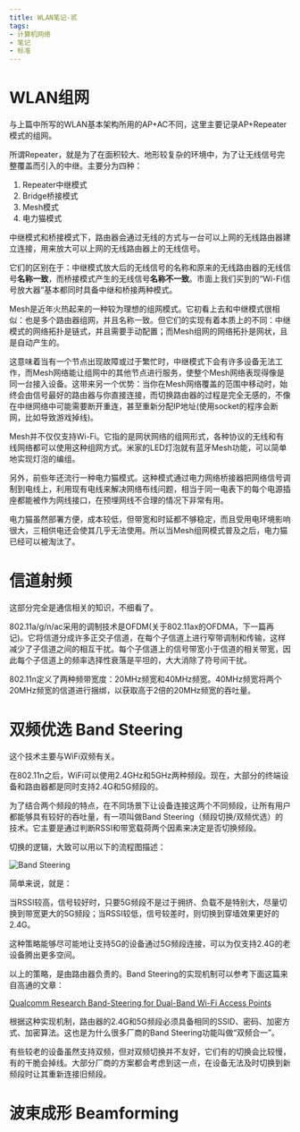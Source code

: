 ```yaml
---
title: WLAN笔记-贰
tags:
- 计算机网络
- 笔记
- 标准
---
```

# WLAN组网

与上篇中所写的WLAN基本架构所用的AP+AC不同，这里主要记录AP+Repeater模式的组网。

所谓Repeater，就是为了在面积较大、地形较复杂的环境中，为了让无线信号完整覆盖而引入的中继。主要分为四种：

1. Repeater中继模式
2. Bridge桥接模式
3. Mesh模式
4. 电力猫模式

中继模式和桥接模式下，路由器会通过无线的方式与一台可以上网的无线路由器建立连接，用来放大可以上网的无线路由器上的无线信号。

它们的区别在于：中继模式放大后的无线信号的名称和原来的无线路由器的无线信号**名称一致**，而桥接模式产生的无线信号**名称不一致**。市面上我们买到的“Wi-Fi信号放大器”基本都同时具备中继和桥接两种模式。

Mesh是近年火热起来的一种较为理想的组网模式。它初看上去和中继模式很相似：也是多个路由器组网，并且名称一致。但它们的实现有着本质上的不同：中继模式的网络拓扑是链式，并且需要手动配置；而Mesh组网的网络拓扑是网状，且是自动产生的。

这意味着当有一个节点出现故障或过于繁忙时，中继模式下会有许多设备无法工作，而Mesh网络能让组网中的其他节点进行服务，使整个Mesh网络表现得像是同一台接入设备。这带来另一个优势：当你在Mesh网络覆盖的范围中移动时，始终会由信号最好的路由器与你直接连接，而切换路由器的过程是完全无感的，不像在中继网络中可能需要断开重连，甚至重新分配IP地址(使用socket的程序会断网，比如导致游戏掉线)。

Mesh并不仅仅支持Wi-Fi。它指的是网状网络的组网形式，各种协议的无线和有线网络都可以使用这种组网方式。米家的LED灯泡就有蓝牙Mesh功能，可以简单地实现灯泡的编组。

<!--more-->

另外，前些年还流行一种电力猫模式。这种模式通过电力网络桥接器把网络信号调制到电线上，利用现有电线来解决网络布线问题，相当于同一电表下的每个电源插座都能被作为网线接口，在预埋网线不合理的情况下非常有用。

电力猫虽然部署方便，成本较低，但带宽和时延都不够稳定，而且受用电环境影响很大，三相供电还会使其几乎无法使用。所以当Mesh组网模式普及之后，电力猫已经可以被淘汰了。

# 信道射频

这部分完全是通信相关的知识，不细看了。

802.11a/g/n/ac采用的调制技术是OFDM(关于802.11ax的OFDMA，下一篇再记)。它将信道分成许多正交子信道，在每个子信道上进行窄带调制和传输，这样减少了子信道之间的相互干扰。每个子信道上的信号带宽小于信道的相关带宽，因此每个子信道上的频率选择性衰落是平坦的，大大消除了符号间干扰。

802.11n定义了两种频带宽度：20MHz频宽和40MHz频宽。40MHz频宽将两个20MHz频宽的信道进行捆绑，以获取高于2倍的20MHz频宽的吞吐量。

# 双频优选 Band Steering

这个技术主要与WiFi双频有关。

在802.11n之后，WiFi可以使用2.4GHz和5GHz两种频段。现在，大部分的终端设备和路由器都是同时支持2.4G和5G频段的。

为了结合两个频段的特点，在不同场景下让设备连接这两个不同频段，让所有用户都能够具有较好的吞吐量，有一项叫做Band Steering（频段切换/双频优选）的技术。它主要是通过判断RSSI和带宽载荷两个因素来决定是否切换频段。

切换的逻辑，大致可以用以下的流程图描述：

![Band Steering](https://images.hakurei.red/osE4JgtABSelavN.png)

简单来说，就是：

当RSSI较高，信号较好时，只要5G频段不是过于拥挤、负载不是特别大，尽量切换到带宽更大的5G频段；当RSSI较低，信号较差时，则切换到穿墙效果更好的2.4G。

这种策略能够尽可能地让支持5G的设备通过5G频段连接，可以为仅支持2.4G的老设备腾出更多空间。

以上的策略，是由路由器负责的。Band Steering的实现机制可以参考下面这篇来自高通的文章：

[Qualcomm Research Band-Steering for Dual-Band Wi-Fi Access Points](https://www.qualcomm.com/media/documents/files/band-steering-for-dual-band-wi-fi-access-points.pdf)

根据这种实现机制，路由器的2.4G和5G频段必须具备相同的SSID、密码、加密方式、加密算法。这也是为什么很多厂商的Band Steering功能叫做“双频合一”。

有些较老的设备虽然支持双频，但对双频切换并不友好，它们有的切换会比较慢，有的干脆会掉线。大部分厂商的方案都会考虑到这一点，在设备无法及时切换到新频段时让其重新连接旧频段。

# 波束成形 Beamforming

